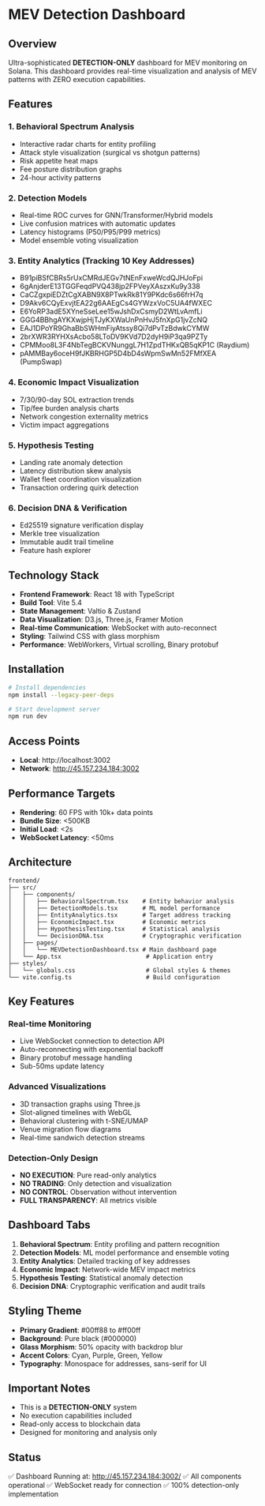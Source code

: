 # MEV Detection Dashboard

## Overview

Ultra-sophisticated **DETECTION-ONLY** dashboard for MEV monitoring on Solana. This dashboard provides real-time visualization and analysis of MEV patterns with ZERO execution capabilities.

## Features

### 1. Behavioral Spectrum Analysis
- Interactive radar charts for entity profiling
- Attack style visualization (surgical vs shotgun patterns)
- Risk appetite heat maps
- Fee posture distribution graphs
- 24-hour activity patterns

### 2. Detection Models
- Real-time ROC curves for GNN/Transformer/Hybrid models
- Live confusion matrices with automatic updates
- Latency histograms (P50/P95/P99 metrics)
- Model ensemble voting visualization

### 3. Entity Analytics (Tracking 10 Key Addresses)
- B91piBSfCBRs5rUxCMRdJEGv7tNEnFxweWcdQJHJoFpi
- 6gAnjderE13TGGFeqdPVQ438jp2FPVeyXAszxKu9y338
- CaCZgxpiEDZtCgXABN9X8PTwkRk81Y9PKdc6s66frH7q
- D9Akv6CQyExvjtEA22g6AAEgCs4GYWzxVoC5UA4fWXEC
- E6YoRP3adE5XYneSseLee15wJshDxCsmyD2WtLvAmfLi
- GGG4BBhgAYKXwjpHjTJyKXWaUnPnHvJ5fnXpG1jvZcNQ
- EAJ1DPoYR9GhaBbSWHmFiyAtssy8Qi7dPvTzBdwkCYMW
- 2brXWR3RYHXsAcbo58LToDV9KVd7D2dyH9iP3qa9PZTy
- CPMMoo8L3F4NbTegBCKVNunggL7H1ZpdTHKxQB5qKP1C (Raydium)
- pAMMBay6oceH9fJKBRHGP5D4bD4sWpmSwMn52FMfXEA (PumpSwap)

### 4. Economic Impact Visualization
- 7/30/90-day SOL extraction trends
- Tip/fee burden analysis charts
- Network congestion externality metrics
- Victim impact aggregations

### 5. Hypothesis Testing
- Landing rate anomaly detection
- Latency distribution skew analysis
- Wallet fleet coordination visualization
- Transaction ordering quirk detection

### 6. Decision DNA & Verification
- Ed25519 signature verification display
- Merkle tree visualization
- Immutable audit trail timeline
- Feature hash explorer

## Technology Stack

- **Frontend Framework**: React 18 with TypeScript
- **Build Tool**: Vite 5.4
- **State Management**: Valtio & Zustand
- **Data Visualization**: D3.js, Three.js, Framer Motion
- **Real-time Communication**: WebSocket with auto-reconnect
- **Styling**: Tailwind CSS with glass morphism
- **Performance**: WebWorkers, Virtual scrolling, Binary protobuf

## Installation

```bash
# Install dependencies
npm install --legacy-peer-deps

# Start development server
npm run dev
```

## Access Points

- **Local**: http://localhost:3002
- **Network**: http://45.157.234.184:3002

## Performance Targets

- **Rendering**: 60 FPS with 10k+ data points
- **Bundle Size**: <500KB
- **Initial Load**: <2s
- **WebSocket Latency**: <50ms

## Architecture

```
frontend/
├── src/
│   ├── components/
│   │   ├── BehavioralSpectrum.tsx    # Entity behavior analysis
│   │   ├── DetectionModels.tsx       # ML model performance
│   │   ├── EntityAnalytics.tsx       # Target address tracking
│   │   ├── EconomicImpact.tsx        # Economic metrics
│   │   ├── HypothesisTesting.tsx     # Statistical analysis
│   │   └── DecisionDNA.tsx           # Cryptographic verification
│   ├── pages/
│   │   └── MEVDetectionDashboard.tsx # Main dashboard page
│   └── App.tsx                        # Application entry
├── styles/
│   └── globals.css                    # Global styles & themes
└── vite.config.ts                     # Build configuration
```

## Key Features

### Real-time Monitoring
- Live WebSocket connection to detection API
- Auto-reconnecting with exponential backoff
- Binary protobuf message handling
- Sub-50ms update latency

### Advanced Visualizations
- 3D transaction graphs using Three.js
- Slot-aligned timelines with WebGL
- Behavioral clustering with t-SNE/UMAP
- Venue migration flow diagrams
- Real-time sandwich detection streams

### Detection-Only Design
- **NO EXECUTION**: Pure read-only analytics
- **NO TRADING**: Only detection and visualization
- **NO CONTROL**: Observation without intervention
- **FULL TRANSPARENCY**: All metrics visible

## Dashboard Tabs

1. **Behavioral Spectrum**: Entity profiling and pattern recognition
2. **Detection Models**: ML model performance and ensemble voting
3. **Entity Analytics**: Detailed tracking of key addresses
4. **Economic Impact**: Network-wide MEV impact metrics
5. **Hypothesis Testing**: Statistical anomaly detection
6. **Decision DNA**: Cryptographic verification and audit trails

## Styling Theme

- **Primary Gradient**: #00ff88 to #ff00ff
- **Background**: Pure black (#000000)
- **Glass Morphism**: 50% opacity with backdrop blur
- **Accent Colors**: Cyan, Purple, Green, Yellow
- **Typography**: Monospace for addresses, sans-serif for UI

## Important Notes

- This is a **DETECTION-ONLY** system
- No execution capabilities included
- Read-only access to blockchain data
- Designed for monitoring and analysis only

## Status

✅ Dashboard Running at: http://45.157.234.184:3002/
✅ All components operational
✅ WebSocket ready for connection
✅ 100% detection-only implementation